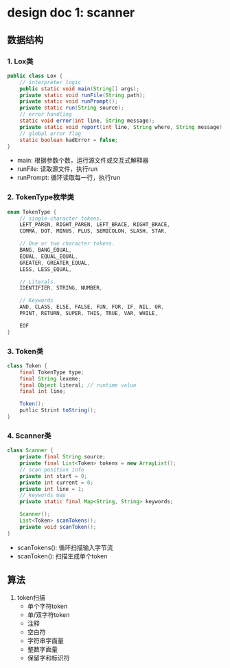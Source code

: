 # design doc 1: scanner

## 数据结构

### 1. Lox类

```java
public class Lox {
    // interpreter logic
    public static void main(String[] args);
    private static void runFile(String path);
    private static void runPrompt();
    private static run(String source);
    // error handling
    static void error(int line, String message);
    private static void report(int line, String where, String message);
    // global error flag
    static boolean hadError = false;
}
```

+ main: 根据参数个数，运行源文件或交互式解释器
+ runFile: 读取源文件，执行run
+ runPrompt: 循环读取每一行，执行run

### 2. TokenType枚举类

```java
enum TokenType {
    // single-character tokens.
    LEFT_PAREN, RIGHT_PAREN, LEFT_BRACE, RIGHT_BRACE,
    COMMA, DOT, MINUS, PLUS, SEMICOLON, SLASH, STAR,

    // One or two character tokens.
    BANG, BANG_EQUAL,
    EQUAL, EQUAL_EQUAL,
    GREATER, GREATER_EQUAL,
    LESS, LESS_EQUAL,

    // Literals.
    IDENTIFIER, STRING, NUMBER,

    // Keywords
    AND, CLASS, ELSE, FALSE, FUN, FOR, IF, NIL, OR,
    PRINT, RETURN, SUPER, THIS, TRUE, VAR, WHILE,

    EOF
}
```

### 3. Token类

```java
class Token {
    final TokenType type;
    final String lexeme;
    final Object literal; // runtime value
    final int line;

    Token();
    putlic Strint toString();
}
```

### 4. Scanner类

```java
class Scanner {
    private final String source;
    private final List<Token> tokens = new ArrayList();
    // scan position info
    private int start = 0;
    private int current = 0;
    private int line = 1;
    // keywords map
    private static final Map<String, String> keywords;

    Scanner();
    List<Token> scanTokens();
    private void scanToken();
}
```

+ scanTokens(): 循环扫描输入字节流
+ scanToken(): 扫描生成单个token

## 算法

1. token扫描
    + 单个字符token
    + 单/双字符token
    + 注释
    + 空白符
    + 字符串字面量
    + 整数字面量
    + 保留字和标识符
